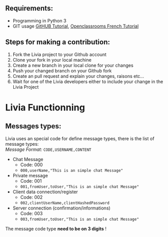 ## Requirements:
* Programming in Python 3
* GIT usage [GitHUB Tutorial](http://try.github.io/), [Openclassrooms French Tutorial](https://openclassrooms.com/courses/gerer-son-code-avec-git-et-github)

## Steps for making a contribution:
1. Fork the Livia project to your Github account
2. Clone your fork in your local machine
3. Create a new branch in your local clone for your changes
4. Push your changed branch on your Github fork
5. Create an pull request and explain your changes, raisons etc...
6. Wait for one of the Livia developers either to include your change in the Livia Project


# Livia Functionning
## Messages types:
Livia uses an special code for define message types, there is the list of message types:  
*Message Format:* `CODE,USERNAME,CONTENT`
* Chat Message
    * Code: 000
    * `000,userName,"This is an simple chat Message"`
* Private message
    * Code: 001
    * `001,fromUser,toUser,"This is an simple chat Message"`
* Client data connection/register
    * Code: 002
    * `002,clientUserName,clientHashedPassword`
* Server connection (confirmation/informations)
    * Code: 003
    * `003,fromUser,toUser,"This is an simple chat Message"`

The message code type **need to be on 3 digits** !
